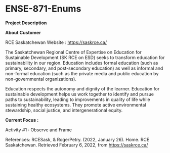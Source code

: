 # ENSE-871-Enums
**Project Description**

**About Customer**

RCE Saskatchewan  Website : https://saskrce.ca/

The Saskatchewan Regional Centre of Expertise on Education for Sustainable Development (SK RCE on ESD) seeks to transform education for sustainability in our region. Education includes formal education (such as primary, secondary, and post-secondary education) as well as informal and non-formal education (such as the private media and public education by non-governmental organizations). 

Education respects the autonomy and dignity of the learner. Education for sustainable development helps us work together to identify and pursue paths to sustainability, leading to improvements in quality of life while sustaining healthy ecosystems. They promote active environmental stewardship, social justice, and intergenerational equity.


**Current Focus :**

Activity #1 : Observe and Frame

References:
RCESask, & RogerPetry. (2022, January 26). Home. RCE Saskatchewan. Retrieved February 6, 2022, from https://saskrce.ca/ 
